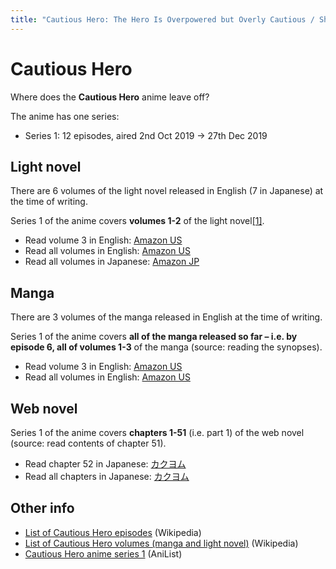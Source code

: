 ```yaml
---
title: "Cautious Hero: The Hero Is Overpowered but Overly Cautious / Shinchou Yuusha: Kono Yuusha ga Ore TUEEE Kuse ni Shinchou Sugiru"
---
```


# Cautious Hero

Where does the **Cautious Hero** anime leave off?

The anime has one series:

* Series 1: 12 episodes, aired 2nd Oct 2019 -> 27th Dec 2019

## Light novel

There are 6 volumes of the light novel released in English (7 in Japanese) at the time of writing.

Series 1 of the anime covers **volumes 1-2** of the light novel[[1]](https://www.reddit.com/r/anime/comments/egdiz4/overly_cautious_heros_ending_is_that_also_where/fc5uzru/).

* Read volume 3 in English: [Amazon US](https://www.amazon.com/Overpowered-Overly-Cautious-light-novel-ebook/dp/B07WQWT5WL)
* Read all volumes in English: [Amazon US](https://www.amazon.com/dp/B083FHMH1P)
* Read all volumes in Japanese: [Amazon JP](https://www.amazon.co.jp/dp/B074CJGSX1)

## Manga

There are 3 volumes of the manga released in English at the time of writing.

Series 1 of the anime covers **all of the manga released so far – i.e. by episode 6, all of volumes 1-3** of the manga (source: reading the synopses).

* Read volume 3 in English: [Amazon US](https://www.amazon.com/gp/product/B08TY6PBM6)
* Read all volumes in English: [Amazon US](https://www.amazon.com/dp/B08135Y4T4)

## Web novel

Series 1 of the anime covers **chapters 1-51** (i.e. part 1) of the web novel (source: read contents of chapter 51).

* Read chapter 52 in Japanese: [カクヨム](https://kakuyomu.jp/works/1177354054881165840/episodes/1177354054882053698)
* Read all chapters in Japanese: [カクヨム](https://kakuyomu.jp/works/1177354054881165840)

## Other info

* [List of Cautious Hero episodes](https://en.wikipedia.org/wiki/List_of_Cautious_Hero_episodes) (Wikipedia)
* [List of Cautious Hero volumes (manga and light novel)](https://en.wikipedia.org/wiki/Cautious_Hero:_The_Hero_Is_Overpowered_but_Overly_Cautious) (Wikipedia)
* [Cautious Hero anime series 1](https://anilist.co/anime/105156/Shinchou-Yuusha-Kono-Yuusha-ga-Ore-TUEEE-Kuse-ni-Shinchou-Sugiru/) (AniList)
